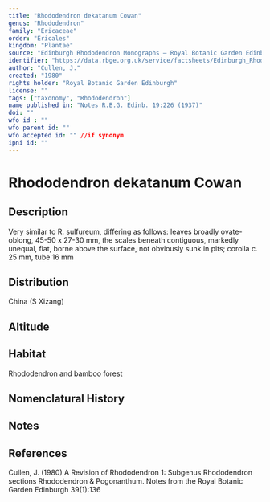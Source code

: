 ```yaml
---
title: "Rhododendron dekatanum Cowan"
genus: "Rhododendron"
family: "Ericaceae"
order: "Ericales"
kingdom: "Plantae"
source: "Edinburgh Rhododendron Monographs – Royal Botanic Garden Edinburgh"
identifier: "https://data.rbge.org.uk/service/factsheets/Edinburgh_Rhododendron_Monographs.xhtml"
author: "Cullen, J."
created: "1980"
rights holder: "Royal Botanic Garden Edinburgh"
license: ""
tags: ["taxonomy", "Rhododendron"]
name published in: "Notes R.B.G. Edinb. 19:226 (1937)"
doi: ""
wfo id : ""
wfo parent id: ""
wfo accepted id: "" //if synonym                      
ipni id: ""
---
```


                       

# Rhododendron dekatanum Cowan

## Description
Very similar to R. sulfureum, differing as follows: leaves broadly ovate-oblong, 45-50 x 27-30 mm, the scales beneath contiguous, markedly unequal, flat, borne above the surface, not obviously sunk in pits; corolla c. 25 mm, tube 16 mm

## Distribution
China (S Xizang)

## Altitude


## Habitat
Rhododendron and bamboo forest

## Nomenclatural History

                       
## Notes


## References

Cullen, J. (1980) A Revision of Rhododendron 1: Subgenus Rhododendron sections Rhododendron & Pogonanthum. Notes from the Royal Botanic Garden Edinburgh 39(1):136
